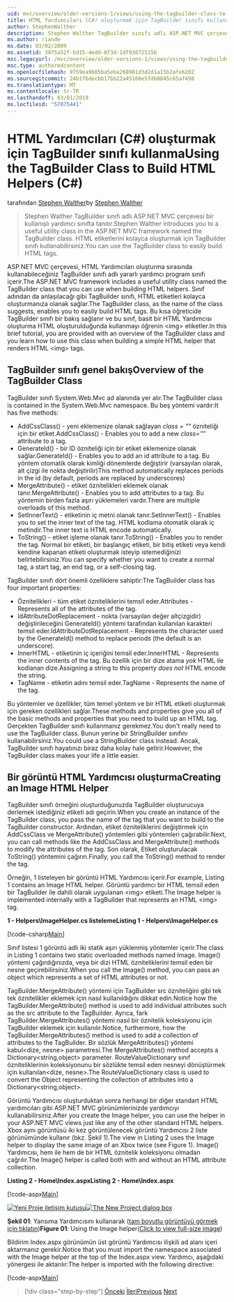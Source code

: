 ```yaml
---
uid: mvc/overview/older-versions-1/views/using-the-tagbuilder-class-to-build-html-helpers-cs
title: HTML Yardımcıları (C#) oluşturmak için TagBuilder sınıfı kullanarak | Microsoft Docs
author: StephenWalther
description: Stephen Walther TagBuilder sınıfı adlı ASP.NET MVC çerçevesi bir kullanışlı yardımcı sınıfta tanıtır. İçin TagBuilder sınıfı bir kolayca kullanabileceğiniz...
ms.author: riande
ms.date: 03/02/2009
ms.assetid: 3975a52f-bd15-4edd-8f3d-1df93672515b
msc.legacyurl: /mvc/overview/older-versions-1/views/using-the-tagbuilder-class-to-build-html-helpers-cs
msc.type: authoredcontent
ms.openlocfilehash: 9759ea9b05ba5eba268901d3d2d1a15b2afe6202
ms.sourcegitcommit: 24b1f6decbb17bb22a45166e5fdb0845c65af498
ms.translationtype: MT
ms.contentlocale: tr-TR
ms.lasthandoff: 03/01/2019
ms.locfileid: "57075441"
---
```

<a name="using-the-tagbuilder-class-to-build-html-helpers-c"></a><span data-ttu-id="f3a12-104">HTML Yardımcıları (C#) oluşturmak için TagBuilder sınıfı kullanma</span><span class="sxs-lookup"><span data-stu-id="f3a12-104">Using the TagBuilder Class to Build HTML Helpers (C#)</span></span>
====================
<span data-ttu-id="f3a12-105">tarafından [Stephen Walther](https://github.com/StephenWalther)</span><span class="sxs-lookup"><span data-stu-id="f3a12-105">by [Stephen Walther](https://github.com/StephenWalther)</span></span>

> <span data-ttu-id="f3a12-106">Stephen Walther TagBuilder sınıfı adlı ASP.NET MVC çerçevesi bir kullanışlı yardımcı sınıfta tanıtır.</span><span class="sxs-lookup"><span data-stu-id="f3a12-106">Stephen Walther introduces you to a useful utility class in the ASP.NET MVC framework named the TagBuilder class.</span></span> <span data-ttu-id="f3a12-107">HTML etiketlerini kolayca oluşturmak için TagBuilder sınıfı kullanabilirsiniz.</span><span class="sxs-lookup"><span data-stu-id="f3a12-107">You can use the TagBuilder class to easily build HTML tags.</span></span>


<span data-ttu-id="f3a12-108">ASP.NET MVC çerçevesi, HTML Yardımcıları oluşturma sırasında kullanabileceğiniz TagBuilder sınıfı adlı yararlı yardımcı program sınıfı içerir.</span><span class="sxs-lookup"><span data-stu-id="f3a12-108">The ASP.NET MVC framework includes a useful utility class named the TagBuilder class that you can use when building HTML helpers.</span></span> <span data-ttu-id="f3a12-109">Sınıf adından da anlaşılacağı gibi TagBuilder sınıfı, HTML etiketleri kolayca oluşturmanıza olanak sağlar.</span><span class="sxs-lookup"><span data-stu-id="f3a12-109">The TagBuilder class, as the name of the class suggests, enables you to easily build HTML tags.</span></span> <span data-ttu-id="f3a12-110">Bu kısa öğreticide TagBuilder sınıfı bir bakış sağlanır ve bu sınıf, basit bir HTML Yardımcısı oluşturma HTML oluşturulduğunda kullanmayı öğrenin &lt;img&gt; etiketler.</span><span class="sxs-lookup"><span data-stu-id="f3a12-110">In this brief tutorial, you are provided with an overview of the TagBuilder class and you learn how to use this class when building a simple HTML helper that renders HTML &lt;img&gt; tags.</span></span>

## <a name="overview-of-the-tagbuilder-class"></a><span data-ttu-id="f3a12-111">TagBuilder sınıfı genel bakış</span><span class="sxs-lookup"><span data-stu-id="f3a12-111">Overview of the TagBuilder Class</span></span>

<span data-ttu-id="f3a12-112">TagBuilder sınıfı System.Web.Mvc ad alanında yer alır.</span><span class="sxs-lookup"><span data-stu-id="f3a12-112">The TagBuilder class is contained in the System.Web.Mvc namespace.</span></span> <span data-ttu-id="f3a12-113">Bu beş yöntemi vardır:</span><span class="sxs-lookup"><span data-stu-id="f3a12-113">It has five methods:</span></span>

- <span data-ttu-id="f3a12-114">AddCssClass() - yeni eklemenize olanak sağlayan *class = ""* özniteliği için bir etiket.</span><span class="sxs-lookup"><span data-stu-id="f3a12-114">AddCssClass() - Enables you to add a new *class=""* attribute to a tag.</span></span>
- <span data-ttu-id="f3a12-115">GenerateId() - bir ID özniteliği için bir etiket eklemenize olanak sağlar.</span><span class="sxs-lookup"><span data-stu-id="f3a12-115">GenerateId() - Enables you to add an id attribute to a tag.</span></span> <span data-ttu-id="f3a12-116">Bu yöntem otomatik olarak kimliği dönemlerde değiştirir (varsayılan olarak, alt çizgi ile nokta değiştirilir)</span><span class="sxs-lookup"><span data-stu-id="f3a12-116">This method automatically replaces periods in the id (by default, periods are replaced by underscores)</span></span>
- <span data-ttu-id="f3a12-117">MergeAttribute() - etiket öznitelikleri eklemek olanak tanır.</span><span class="sxs-lookup"><span data-stu-id="f3a12-117">MergeAttribute() - Enables you to add attributes to a tag.</span></span> <span data-ttu-id="f3a12-118">Bu yöntemin birden fazla aşırı yüklemeleri vardır.</span><span class="sxs-lookup"><span data-stu-id="f3a12-118">There are multiple overloads of this method.</span></span>
- <span data-ttu-id="f3a12-119">SetInnerText() - etiketinin iç metni olanak tanır.</span><span class="sxs-lookup"><span data-stu-id="f3a12-119">SetInnerText() - Enables you to set the inner text of the tag.</span></span> <span data-ttu-id="f3a12-120">HTML kodlama otomatik olarak iç metindir.</span><span class="sxs-lookup"><span data-stu-id="f3a12-120">The inner text is HTML encode automatically.</span></span>
- <span data-ttu-id="f3a12-121">ToString() - etiket işleme olanak tanır.</span><span class="sxs-lookup"><span data-stu-id="f3a12-121">ToString() - Enables you to render the tag.</span></span> <span data-ttu-id="f3a12-122">Normal bir etiketi, bir başlangıç etiketi, bir bitiş etiketi veya kendi kendine kapanan etiketi oluşturmak isteyip istemediğinizi belirtebilirsiniz.</span><span class="sxs-lookup"><span data-stu-id="f3a12-122">You can specify whether you want to create a normal tag, a start tag, an end tag, or a self-closing tag.</span></span>
  

<span data-ttu-id="f3a12-123">TagBuilder sınıfı dört önemli özelliklere sahiptir:</span><span class="sxs-lookup"><span data-stu-id="f3a12-123">The TagBuilder class has four important properties:</span></span>

- <span data-ttu-id="f3a12-124">Öznitelikleri - tüm etiket özniteliklerini temsil eder.</span><span class="sxs-lookup"><span data-stu-id="f3a12-124">Attributes - Represents all of the attributes of the tag.</span></span>
- <span data-ttu-id="f3a12-125">IdAttributeDotReplacement - nokta (varsayılan değer altçizgidir) değiştirileceğini GenerateId() yöntemi tarafından kullanılan karakteri temsil eder.</span><span class="sxs-lookup"><span data-stu-id="f3a12-125">IdAttributeDotReplacement - Represents the character used by the GenerateId() method to replace periods (the default is an underscore).</span></span>
- <span data-ttu-id="f3a12-126">InnerHTML - etiketinin iç içeriğini temsil eder.</span><span class="sxs-lookup"><span data-stu-id="f3a12-126">InnerHTML - Represents the inner contents of the tag.</span></span> <span data-ttu-id="f3a12-127">Bu özellik için bir dize atama *yok* HTML ile kodlanan dize.</span><span class="sxs-lookup"><span data-stu-id="f3a12-127">Assigning a string to this property *does not* HTML encode the string.</span></span>
- <span data-ttu-id="f3a12-128">TagName - etiketin adını temsil eder.</span><span class="sxs-lookup"><span data-stu-id="f3a12-128">TagName - Represents the name of the tag.</span></span>

<span data-ttu-id="f3a12-129">Bu yöntemler ve özellikler, tüm temel yöntem ve bir HTML etiketi oluşturmak için gereken özellikleri sağlar.</span><span class="sxs-lookup"><span data-stu-id="f3a12-129">These methods and properties give you all of the basic methods and properties that you need to build up an HTML tag.</span></span> <span data-ttu-id="f3a12-130">Gerçekten TagBuilder sınıfı kullanmanız gerekmez.</span><span class="sxs-lookup"><span data-stu-id="f3a12-130">You don't really need to use the TagBuilder class.</span></span> <span data-ttu-id="f3a12-131">Bunun yerine bir StringBuilder sınıfını kullanabilirsiniz.</span><span class="sxs-lookup"><span data-stu-id="f3a12-131">You could use a StringBuilder class instead.</span></span> <span data-ttu-id="f3a12-132">Ancak, TagBuilder sınıfı hayatınızı biraz daha kolay hale getirir.</span><span class="sxs-lookup"><span data-stu-id="f3a12-132">However, the TagBuilder class makes your life a little easier.</span></span>

## <a name="creating-an-image-html-helper"></a><span data-ttu-id="f3a12-133">Bir görüntü HTML Yardımcısı oluşturma</span><span class="sxs-lookup"><span data-stu-id="f3a12-133">Creating an Image HTML Helper</span></span>

<span data-ttu-id="f3a12-134">TagBuilder sınıfı örneğini oluşturduğunuzda TagBuilder oluşturucuya derlemek istediğiniz etiketi adı geçirin.</span><span class="sxs-lookup"><span data-stu-id="f3a12-134">When you create an instance of the TagBuilder class, you pass the name of the tag that you want to build to the TagBuilder constructor.</span></span> <span data-ttu-id="f3a12-135">Ardından, etiket özniteliklerini değiştirmek için AddCssClass ve MergeAttribute() yöntemleri gibi yöntemleri çağırabilir.</span><span class="sxs-lookup"><span data-stu-id="f3a12-135">Next, you can call methods like the AddCssClass and MergeAttribute() methods to modify the attributes of the tag.</span></span> <span data-ttu-id="f3a12-136">Son olarak, Etiket oluşturulacak ToString() yöntemini çağırın.</span><span class="sxs-lookup"><span data-stu-id="f3a12-136">Finally, you call the ToString() method to render the tag.</span></span>

<span data-ttu-id="f3a12-137">Örneğin, 1 listeleyen bir görüntü HTML Yardımcısı içerir.</span><span class="sxs-lookup"><span data-stu-id="f3a12-137">For example, Listing 1 contains an Image HTML helper.</span></span> <span data-ttu-id="f3a12-138">Görüntü yardımcı bir HTML temsil eden bir TagBuilder ile dahili olarak uygulanan &lt;img&gt; etiketi.</span><span class="sxs-lookup"><span data-stu-id="f3a12-138">The Image helper is implemented internally with a TagBuilder that represents an HTML &lt;img&gt; tag.</span></span>

<span data-ttu-id="f3a12-139">**1 - Helpers\ImageHelper.cs listeleme**</span><span class="sxs-lookup"><span data-stu-id="f3a12-139">**Listing 1 - Helpers\ImageHelper.cs**</span></span>

[!code-csharp[Main](using-the-tagbuilder-class-to-build-html-helpers-cs/samples/sample1.cs)]

<span data-ttu-id="f3a12-140">Sınıf listesi 1 görüntü adlı iki statik aşırı yüklenmiş yöntemler içerir.</span><span class="sxs-lookup"><span data-stu-id="f3a12-140">The class in Listing 1 contains two static overloaded methods named Image.</span></span> <span data-ttu-id="f3a12-141">Image() yöntemi çağırdığınızda, veya bir dizi HTML özniteliklerini temsil eden bir nesne geçirebilirsiniz.</span><span class="sxs-lookup"><span data-stu-id="f3a12-141">When you call the Image() method, you can pass an object which represents a set of HTML attributes or not.</span></span>

<span data-ttu-id="f3a12-142">TagBuilder.MergeAttribute() yöntemi için TagBuilder src özniteliğini gibi tek tek öznitelikler eklemek için nasıl kullanıldığını dikkat edin.</span><span class="sxs-lookup"><span data-stu-id="f3a12-142">Notice how the TagBuilder.MergeAttribute() method is used to add individual attributes such as the src attribute to the TagBuilder.</span></span> <span data-ttu-id="f3a12-143">Ayrıca, fark TagBuilder.MergeAttributes() yöntemi nasıl bir öznitelik koleksiyonu için TagBuilder eklemek için kullanılır.</span><span class="sxs-lookup"><span data-stu-id="f3a12-143">Notice, furthermore, how the TagBuilder.MergeAttributes() method is used to add a collection of attributes to the TagBuilder.</span></span> <span data-ttu-id="f3a12-144">Bir sözlük MergeAttributes() yöntemi kabul&lt;dize, nesne&gt; parametresi.</span><span class="sxs-lookup"><span data-stu-id="f3a12-144">The MergeAttributes() method accepts a Dictionary&lt;string,object&gt; parameter.</span></span> <span data-ttu-id="f3a12-145">RouteValueDictionary sınıf özniteliklerinin koleksiyonunu bir sözlükte temsil eden nesneyi dönüştürmek için kullanılan&lt;dize, nesne&gt;.</span><span class="sxs-lookup"><span data-stu-id="f3a12-145">The RouteValueDictionary class is used to convert the Object representing the collection of attributes into a Dictionary&lt;string,object&gt;.</span></span>

<span data-ttu-id="f3a12-146">Görüntü Yardımcısı oluşturduktan sonra herhangi bir diğer standart HTML yardımcıları gibi ASP.NET MVC görünümlerinizde yardımcıyı kullanabilirsiniz.</span><span class="sxs-lookup"><span data-stu-id="f3a12-146">After you create the Image helper, you can use the helper in your ASP.NET MVC views just like any of the other standard HTML helpers.</span></span> <span data-ttu-id="f3a12-147">Xbox aynı görüntüsü iki kez görüntülenecek görüntü Yardımcısı 2 liste görünümünde kullanır (bkz. Şekil 1).</span><span class="sxs-lookup"><span data-stu-id="f3a12-147">The view in Listing 2 uses the Image helper to display the same image of an Xbox twice (see Figure 1).</span></span> <span data-ttu-id="f3a12-148">Image() Yardımcısı, hem ile hem de bir HTML öznitelik koleksiyonu olmadan çağrılır.</span><span class="sxs-lookup"><span data-stu-id="f3a12-148">The Image() helper is called both with and without an HTML attribute collection.</span></span>

<span data-ttu-id="f3a12-149">**Listing 2 - Home\Index.aspx**</span><span class="sxs-lookup"><span data-stu-id="f3a12-149">**Listing 2 - Home\Index.aspx**</span></span>

[!code-aspx[Main](using-the-tagbuilder-class-to-build-html-helpers-cs/samples/sample2.aspx)]


<span data-ttu-id="f3a12-150">[![Yeni Proje iletişim kutusu](using-the-tagbuilder-class-to-build-html-helpers-cs/_static/image1.jpg)](using-the-tagbuilder-class-to-build-html-helpers-cs/_static/image1.png)</span><span class="sxs-lookup"><span data-stu-id="f3a12-150">[![The New Project dialog box](using-the-tagbuilder-class-to-build-html-helpers-cs/_static/image1.jpg)](using-the-tagbuilder-class-to-build-html-helpers-cs/_static/image1.png)</span></span>

<span data-ttu-id="f3a12-151">**Şekil 01**: Yansıma Yardımcısını kullanarak ([tam boyutlu görüntüyü görmek için tıklatın](using-the-tagbuilder-class-to-build-html-helpers-cs/_static/image2.png))</span><span class="sxs-lookup"><span data-stu-id="f3a12-151">**Figure 01**: Using the Image helper([Click to view full-size image](using-the-tagbuilder-class-to-build-html-helpers-cs/_static/image2.png))</span></span>


<span data-ttu-id="f3a12-152">Bildirim Index.aspx görünümün üst görüntü Yardımcısı ilişkili ad alanı içeri aktarmanız gerekir.</span><span class="sxs-lookup"><span data-stu-id="f3a12-152">Notice that you must import the namespace associated with the Image helper at the top of the Index.aspx view.</span></span> <span data-ttu-id="f3a12-153">Yardımcı, aşağıdaki yönergesi ile aktarılır:</span><span class="sxs-lookup"><span data-stu-id="f3a12-153">The helper is imported with the following directive:</span></span>

[!code-aspx[Main](using-the-tagbuilder-class-to-build-html-helpers-cs/samples/sample3.aspx)]

> [!div class="step-by-step"]
> <span data-ttu-id="f3a12-154">[Önceki](creating-custom-html-helpers-cs.md)
> [İleri](creating-page-layouts-with-view-master-pages-cs.md)</span><span class="sxs-lookup"><span data-stu-id="f3a12-154">[Previous](creating-custom-html-helpers-cs.md)
[Next](creating-page-layouts-with-view-master-pages-cs.md)</span></span>
